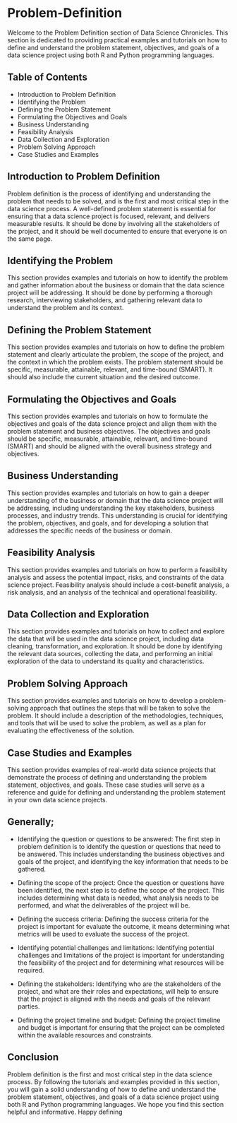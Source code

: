 # Problem-Definition
Welcome to the Problem Definition section of Data Science Chronicles. This section is dedicated to providing practical examples and tutorials on how to define and understand the problem statement, objectives, and goals of a data science project using both R and Python programming languages.

## Table of Contents
* Introduction to Problem Definition
* Identifying the Problem
* Defining the Problem Statement
* Formulating the Objectives and Goals
* Business Understanding
* Feasibility Analysis
* Data Collection and Exploration
* Problem Solving Approach
* Case Studies and Examples
## Introduction to Problem Definition
Problem definition is the process of identifying and understanding the problem that needs to be solved, and is the first and most critical step in the data science process. A well-defined problem statement is essential for ensuring that a data science project is focused, relevant, and delivers measurable results. It should be done by involving all the stakeholders of the project, and it should be well documented to ensure that everyone is on the same page.

## Identifying the Problem
This section provides examples and tutorials on how to identify the problem and gather information about the business or domain that the data science project will be addressing. It should be done by performing a thorough research, interviewing stakeholders, and gathering relevant data to understand the problem and its context.

## Defining the Problem Statement
This section provides examples and tutorials on how to define the problem statement and clearly articulate the problem, the scope of the project, and the context in which the problem exists. The problem statement should be specific, measurable, attainable, relevant, and time-bound (SMART). It should also include the current situation and the desired outcome.

## Formulating the Objectives and Goals
This section provides examples and tutorials on how to formulate the objectives and goals of the data science project and align them with the problem statement and business objectives. The objectives and goals should be specific, measurable, attainable, relevant, and time-bound (SMART) and should be aligned with the overall business strategy and objectives.

## Business Understanding
This section provides examples and tutorials on how to gain a deeper understanding of the business or domain that the data science project will be addressing, including understanding the key stakeholders, business processes, and industry trends. This understanding is crucial for identifying the problem, objectives, and goals, and for developing a solution that addresses the specific needs of the business or domain.

## Feasibility Analysis
This section provides examples and tutorials on how to perform a feasibility analysis and assess the potential impact, risks, and constraints of the data science project. Feasibility analysis should include a cost-benefit analysis, a risk analysis, and an analysis of the technical and operational feasibility.

## Data Collection and Exploration
This section provides examples and tutorials on how to collect and explore the data that will be used in the data science project, including data cleaning, transformation, and exploration. It should be done by identifying the relevant data sources, collecting the data, and performing an initial exploration of the data to understand its quality and characteristics.

## Problem Solving Approach
This section provides examples and tutorials on how to develop a problem-solving approach that outlines the steps that will be taken to solve the problem. It should include a description of the methodologies, techniques, and tools that will be used to solve the problem, as well as a plan for evaluating the effectiveness of the solution.

## Case Studies and Examples
This section provides examples of real-world data science projects that demonstrate the process of defining and understanding the problem statement, objectives, and goals. These case studies will serve as a reference and guide for defining and understanding the problem statement in your own data science projects.


## **Generally;**

* Identifying the question or questions to be answered: The first step in problem definition is to identify the question or questions that need to be answered. This includes understanding the business objectives and goals of the project, and identifying the key information that needs to be gathered.

* Defining the scope of the project: Once the question or questions have been identified, the next step is to define the scope of the project. This includes determining what data is needed, what analysis needs to be performed, and what the deliverables of the project will be.

* Defining the success criteria: Defining the success criteria for the project is important for evaluate the outcome, it means determining what metrics will be used to evaluate the success of the project.

* Identifying potential challenges and limitations: Identifying potential challenges and limitations of the project is important for understanding the feasibility of the project and for determining what resources will be required.

* Defining the stakeholders: Identifying who are the stakeholders of the project, and what are their roles and expectations, will help to ensure that the project is aligned with the needs and goals of the relevant parties.

* Defining the project timeline and budget: Defining the project timeline and budget is important for ensuring that the project can be completed within the available resources and constraints.

## Conclusion
Problem definition is the first and most critical step in the data science process. By following the tutorials and examples provided in this section, you will gain a solid understanding of how to define and understand the problem statement, objectives, and goals of a data science project using both R and Python programming languages. We hope you find this section helpful and informative. Happy defining
